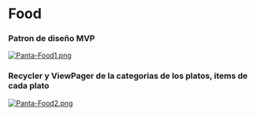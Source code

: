 # Food

### Patron de diseño MVP
[![Panta-Food1.png](https://i.postimg.cc/vHFd3qNh/Panta-Food1.png)](https://postimg.cc/qgLY7L06)

### Recycler y ViewPager de la categorias de los platos, items de cada plato
[![Panta-Food2.png](https://i.postimg.cc/k5BnkVFv/Panta-Food2.png)](https://postimg.cc/p9MbjLSm)

